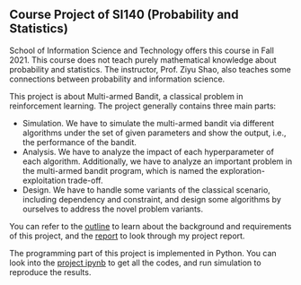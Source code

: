 ## Course Project of SI140 (Probability and Statistics)
School of Information Science and Technology offers this course in Fall 2021. This course does not teach purely mathematical knowledge about probability and statistics. The instructor, Prof. Ziyu Shao, also teaches some connections between probability and information science.

This project is about Multi-armed Bandit, a classical problem in reinforcement learning. The project generally contains three main parts:

- Simulation. We have to simulate the multi-armed bandit via different algorithms under the set of given parameters and show the output, i.e., the performance of the bandit.
- Analysis. We have to analyze the impact of each hyperparameter of each algorithm. Additionally, we have to analyze an important problem in the multi-armed bandit program, which is named the exploration-exploitation trade-off. 
- Design. We have to handle some variants of the classical scenario, including dependency and constraint, and design some algorithms by ourselves to address the novel problem variants.

You can refer to the [outline](https://github.com/billhu0/Probability-Course-Project/blob/main/Project%20Outline.pdf) to learn about the background and requirements of this project, and the [report](https://github.com/billhu0/Probability-Course-Project/blob/main/Project%20Report.pdf) to look through my project report.

The programming part of this project is implemented in Python. You can look into the [project ipynb](https://github.com/billhu0/Probability-Course-Project/blob/main/Project%20Report.ipynb) to get all the codes, and run simulation to reproduce the results.
